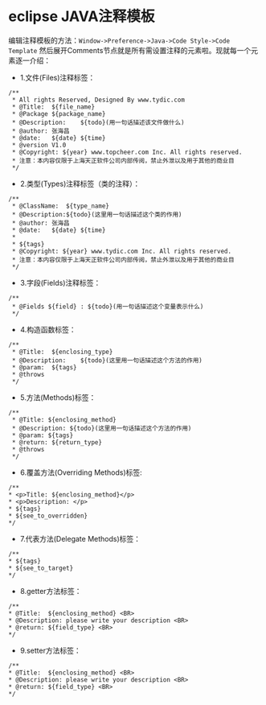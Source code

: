 # eclipse  JAVA注释模板

编辑注释模板的方法：`Window->Preference->Java->Code Style->Code Template` 然后展开Comments节点就是所有需设置注释的元素啦。现就每一个元素逐一介绍：

* 1.文件(Files)注释标签：

```
/**  
 * All rights Reserved, Designed By www.tydic.com
 * @Title:  ${file_name}   
 * @Package ${package_name}   
 * @Description:    ${todo}(用一句话描述该文件做什么)   
 * @author: 张海昌    
 * @date:   ${date} ${time}   
 * @version V1.0 
 * @Copyright: ${year} www.topcheer.com Inc. All rights reserved. 
 * 注意：本内容仅限于上海天正软件公司内部传阅，禁止外泄以及用于其他的商业目
 */

```

* 2.类型(Types)注释标签（类的注释）：

```
/**   
 * @ClassName:  ${type_name}   
 * @Description:${todo}(这里用一句话描述这个类的作用)   
 * @author: 张海昌
 * @date:   ${date} ${time}   
 *   
 * ${tags}  
 * @Copyright: ${year} www.tydic.com Inc. All rights reserved. 
 * 注意：本内容仅限于上海天正软件公司内部传阅，禁止外泄以及用于其他的商业目 
 */
```


* 3.字段(Fields)注释标签：

```
/**   
 * @Fields ${field} : ${todo}(用一句话描述这个变量表示什么)   
 */   
```


* 4.构造函数标签：
```
/**   
 * @Title:  ${enclosing_type}   
 * @Description:    ${todo}(这里用一句话描述这个方法的作用)   
 * @param:  ${tags}  
 * @throws   
 */

```

* 5.方法(Methods)标签：

```
/**   
 * @Title: ${enclosing_method}   
 * @Description: ${todo}(这里用一句话描述这个方法的作用)   
 * @param: ${tags}      
 * @return: ${return_type}      
 * @throws   
 */
 ```
 
* 6.覆盖方法(Overriding Methods)标签:
 
 ```
 /**   
 * <p>Title: ${enclosing_method}</p>   
 * <p>Description: </p>   
 * ${tags}   
 * ${see_to_overridden}   
 */
 ```
 
 
* 7.代表方法(Delegate Methods)标签：
 
 ```
 /**  
 * ${tags}  
 * ${see_to_target}  
 */  
 ```
 
* 8.getter方法标签：
 
 ```
 /**  
 * @Title:  ${enclosing_method} <BR>  
 * @Description: please write your description <BR>  
 * @return: ${field_type} <BR>  
 */  
 ```
* 9.setter方法标签：
 
 ```
 /**  
 * @Title:  ${enclosing_method} <BR>  
 * @Description: please write your description <BR>  
 * @return: ${field_type} <BR>  
 */  
 
 ```
